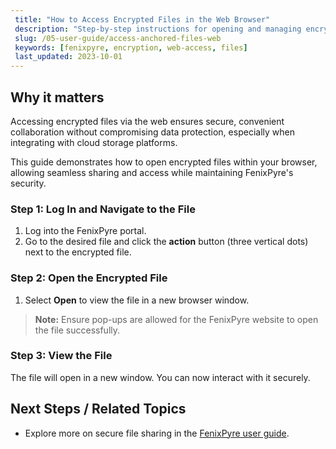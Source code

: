 ```yaml
---
 title: "How to Access Encrypted Files in the Web Browser"
 description: "Step-by-step instructions for opening and managing encrypted files directly in your browser using FenixPyre."
 slug: /05-user-guide/access-anchored-files-web
 keywords: [fenixpyre, encryption, web-access, files]
 last_updated: 2023-10-01
---
```


## Why it matters
Accessing encrypted files via the web ensures secure, convenient collaboration without compromising data protection, especially when integrating with cloud storage platforms.

This guide demonstrates how to open encrypted files within your browser, allowing seamless sharing and access while maintaining FenixPyre's security.

### Step 1: Log In and Navigate to the File

1. Log into the FenixPyre portal.
2. Go to the desired file and click the **action** button (three vertical dots) next to the encrypted file.

### Step 2: Open the Encrypted File

1. Select **Open** to view the file in a new browser window.

> **Note:** Ensure pop-ups are allowed for the FenixPyre website to open the file successfully.

<!-- IMG: ./media/05-user-guide/anchor-image-screenshot.png | Alt: FenixPyre file access interface in browser -->

### Step 3: View the File

The file will open in a new window. You can now interact with it securely.

## Next Steps / Related Topics
- Explore more on secure file sharing in the [FenixPyre user guide](/05-user-guide/index).

